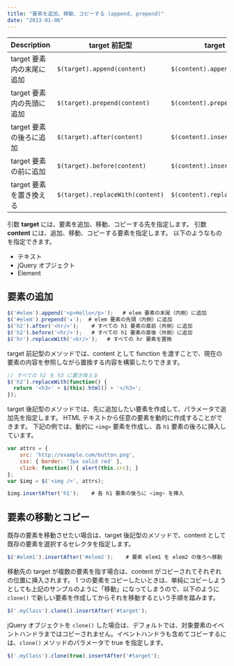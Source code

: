 ```yaml
---
title: "要素を追加、移動、コピーする (append, prepend)"
date: "2013-01-06"
---
```



| Description | target 前記型 | target 後記型 |
| ----------- | ------------- | ------------- |
| target 要素内の末尾に追加 | `$(target).append(content)` | `$(content).appendTo(target)` |
| target 要素内の先頭に追加 | `$(target).prepend(content)` | `$(content).prependTo(target)` |
| target 要素の後ろに追加 | `$(target).after(content)` | `$(content).insertAfter(target)` |
| target 要素の前に追加 | `$(target).before(content)` | `$(content).insertBefore(target)` |
| target 要素を置き換える | `$(target).replaceWith(content)` | `$(content).replaceAll(target)` |

引数 **target** には、要素を追加、移動、コピーする先を指定します。
引数 **content** には、追加、移動、コピーする要素を指定します。
以下のようなものを指定できます。

* テキスト
* jQuery オブジェクト
* Element


要素の追加
----

```javascript
$('#elem').append('<p>Hello</p>');   # elem 要素の末尾（内側）に追加
$('#elem').prepend('★');  # elem 要素の先頭（内側）に追加
$('h2').after('<hr/>');    # すべての h1 要素の直前（外側）に追加
$('h2').before('<hr/>');   # すべての h1 要素の直後（外側）に追加
$('hr').replaceWith('<br/>');   # すべての hr 要素を置換
```

target 前記型のメソッドでは、content として function を渡すことで、現在の要素の内容を参照しながら置換する内容を構築したりできます。

```javascript
// すべての h2 を h3 に置き換える
$('h2').replaceWith(function() {
  return '<h3>' + $(this).html() + '</h3>';
});
```

target 後記型のメソッドでは、先に追加したい要素を作成して、パラメータで追加先を指定します。
HTML テキストから任意の要素を動的に作成することができます。
下記の例では、動的に `<img>` 要素を作成し、各 `h1` 要素の後ろに挿入しています。

```javascript
var attrs = {
    src: 'http://example.com/button.png',
    css: { border: '3px solid red' },
    click: function() { alert(this.src); }
};
var $img = $('<img />', attrs);

$img.insertAfter('h1');    # 各 h1 要素の後ろに <img> を挿入
```


要素の移動とコピー
----

既存の要素を移動させたい場合は、target 後記型のメソッドで、content として既存の要素を選択するセレクタを指定します。

```javascript
$('#elem1').insertAfter('#elem2');    # 要素 elem1 を elem2 の後ろへ移動
```

移動先の target が複数の要素を指す場合は、content がコピーされてそれぞれの位置に挿入されます。
1 つの要素をコピーしたいときは、単純にコピーしようとしても上記のサンプルのように「移動」になってしまうので、以下のように `clone()` で新しい要素を作成してからそれを移動するという手順を踏みます。

```javascript
$('.myClass').clone().insertAfter('#target');
```

jQuery オブジェクトを `clone()` した場合は、デフォルトでは、対象要素のイベントハンドラまではコピーされません。イベントハンドラも含めてコピーするには、`clone()` メソッドのパラメータで true を指定します。

```javascript
$('.myClass').clone(true).insertAfter('#target');
```

